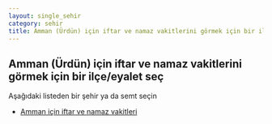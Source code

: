 ```yaml
---
layout: single_sehir
category: sehir
title: Amman (Ürdün) için iftar ve namaz vakitlerini görmek için bir ilçe/eyalet seç
---
```



## Amman (Ürdün) için iftar ve namaz vakitlerini görmek için bir ilçe/eyalet seç

Aşağıdaki listeden bir şehir ya da semt seçin


* [Amman için iftar ve namaz vakitleri](/iftar.html?sehir=Amman&ulke=Ürdün&state=Amman)
